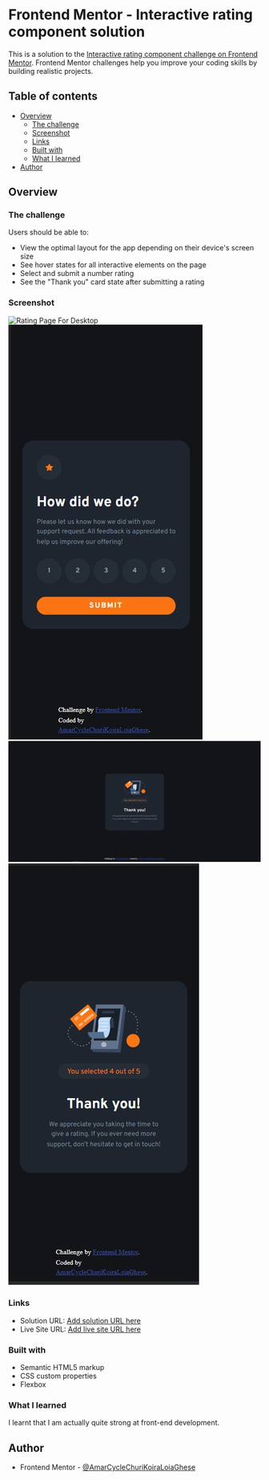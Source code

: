# Frontend Mentor - Interactive rating component solution

This is a solution to the [Interactive rating component challenge on Frontend Mentor](https://www.frontendmentor.io/challenges/interactive-rating-component-koxpeBUmI). Frontend Mentor challenges help you improve your coding skills by building realistic projects. 

## Table of contents

- [Overview](#overview)
  - [The challenge](#the-challenge)
  - [Screenshot](#screenshot)
  - [Links](#links)
  - [Built with](#built-with)
  - [What I learned](#what-i-learned)
- [Author](#author)

## Overview

### The challenge

Users should be able to:

- View the optimal layout for the app depending on their device's screen size
- See hover states for all interactive elements on the page
- Select and submit a number rating
- See the "Thank you" card state after submitting a rating

### Screenshot

![Rating Page For Desktop](screenshots/rating-page-desktop.jpgscreenshot.jpg)
![Rating Page For Mobile](screenshots/rating-page-mobile.jpg)
![Thanks Page For Desktop](screenshots/Thanks-page-desktop.jpg)
![Thanks Page For Mobile](screenshots/thank-you-page-mobile.jpg)

### Links

- Solution URL: [Add solution URL here](https://your-solution-url.com)
- Live Site URL: [Add live site URL here](https://your-live-site-url.com)

### Built with

- Semantic HTML5 markup
- CSS custom properties
- Flexbox

### What I learned

I learnt that I am actually quite strong at front-end development.

## Author

- Frontend Mentor - [@AmarCycleChuriKoiraLoiaGhese](https://www.frontendmentor.io/profile/AmarCycleChuriKoiraLoiaGhese)